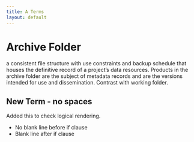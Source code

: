```yaml
---
title: A Terms
layout: default
---
```

# Archive Folder
a consistent file structure with use constraints and backup schedule that houses the definitive record of a project’s data resources. Products in the archive folder are the subject of metadata records and are the versions intended for use and dissemination. Contrast with working folder.


## New Term - no spaces
Added this to check logical rendering.
  - No blank line before if clause
  - Blank line after if clause
